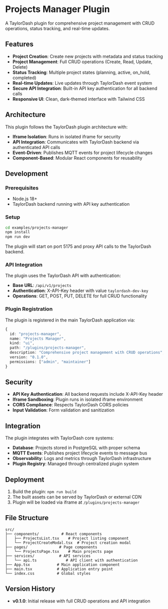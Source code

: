 # Projects Manager Plugin

A TaylorDash plugin for comprehensive project management with CRUD operations, status tracking, and real-time updates.

## Features

- **Project Creation**: Create new projects with metadata and status tracking
- **Project Management**: Full CRUD operations (Create, Read, Update, Delete)
- **Status Tracking**: Multiple project states (planning, active, on_hold, completed)
- **Real-time Updates**: Live updates through TaylorDash event system
- **Secure API Integration**: Built-in API key authentication for all backend calls
- **Responsive UI**: Clean, dark-themed interface with Tailwind CSS

## Architecture

This plugin follows the TaylorDash plugin architecture with:

- **Iframe Isolation**: Runs in isolated iframe for security
- **API Integration**: Communicates with TaylorDash backend via authenticated API calls
- **Event-Driven**: Publishes MQTT events for project lifecycle changes
- **Component-Based**: Modular React components for reusability

## Development

### Prerequisites
- Node.js 18+
- TaylorDash backend running with API key authentication

### Setup
```bash
cd examples/projects-manager
npm install
npm run dev
```

The plugin will start on port 5175 and proxy API calls to the TaylorDash backend.

### API Integration

The plugin uses the TaylorDash API with authentication:
- **Base URL**: `/api/v1/projects`
- **Authentication**: X-API-Key header with value `taylordash-dev-key`
- **Operations**: GET, POST, PUT, DELETE for full CRUD functionality

### Plugin Registration

The plugin is registered in the main TaylorDash application via:
```typescript
{
  id: "projects-manager",
  name: "Projects Manager", 
  kind: "ui",
  path: "/plugins/projects-manager",
  description: "Comprehensive project management with CRUD operations",
  version: "0.1.0",
  permissions: ["admin", "maintainer"]
}
```

## Security

- **API Key Authentication**: All backend requests include X-API-Key header
- **Iframe Sandboxing**: Plugin runs in isolated iframe environment
- **CORS Compliance**: Respects TaylorDash CORS policies
- **Input Validation**: Form validation and sanitization

## Integration

The plugin integrates with TaylorDash core systems:
- **Database**: Projects stored in PostgreSQL with proper schema
- **MQTT Events**: Publishes project lifecycle events to message bus
- **Observability**: Logs and metrics through TaylorDash infrastructure
- **Plugin Registry**: Managed through centralized plugin system

## Deployment

1. Build the plugin: `npm run build`
2. The built assets can be served by TaylorDash or external CDN
3. Plugin will be loaded via iframe at `/plugins/projects-manager`

## File Structure

```
src/
├── components/          # React components
│   ├── ProjectsList.tsx    # Project listing component
│   └── ProjectCreateModal.tsx  # Project creation modal
├── pages/              # Page components
│   └── ProjectsPage.tsx    # Main projects page
├── services/           # API services
│   └── api.ts             # API client with authentication
├── App.tsx            # Main application component
├── main.tsx           # Application entry point
└── index.css          # Global styles
```

## Version History

- **v0.1.0**: Initial release with full CRUD operations and API integration